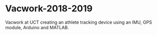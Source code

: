 # Vacwork-2018-2019
Vacwork at UCT creating an athlete tracking device using an IMU, GPS module, Arduino and MATLAB. 
